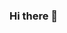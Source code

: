 ### Hi there 👋

<!-- ![welcome to the internet meme](https://raw.githubusercontent.com/babay123/babay123/main/welcome-to-the-internet.jpg) -->
